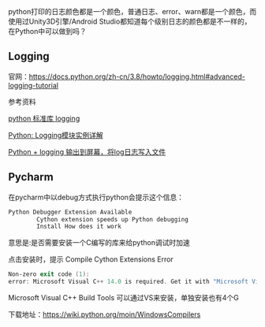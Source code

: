python打印的日志颜色都是一个颜色，普通日志、error、warn都是一个颜色，而使用过Unity3D引擎/Android Studio都知道每个级别日志的颜色都是不一样的，在Python中可以做到吗？

## Logging

官网：https://docs.python.org/zh-cn/3.8/howto/logging.html#advanced-logging-tutorial

参考资料

[python 标准库 logging](https://segmentfault.com/a/1190000008426434)

[Python: Logging模块实例详解](https://www.jianshu.com/p/29cb6a535e2d)

 [Python + logging 输出到屏幕，将log日志写入文件](https://www.cnblogs.com/nancyzhu/p/8551506.html)

## Pycharm

在pycharm中以debug方式执行python会提示这个信息：
```powershell
Python Debugger Extension Available
		Cython extension speeds up Python debugging
		Install How does it work
```
意思是:是否需要安装一个C编写的库来给python调试时加速

点击安装时，提示 Compile Cython Extensions Error

```powershell
Non-zero exit code (1): 
error: Microsoft Visual C++ 14.0 is required. Get it with "Microsoft Visual C++ Build Tools": https://visualstudio.microsoft.com/downloads/
```

Microsoft Visual C++ Build Tools 可以通过VS来安装，单独安装也有4个G

下载地址：https://wiki.python.org/moin/WindowsCompilers